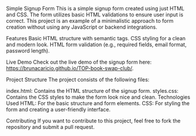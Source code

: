 Simple Signup Form
This is a simple signup form created using just HTML and CSS. The form utilizes basic HTML validations to ensure user input is correct. This project is an example of a minimalistic approach to form creation without using any JavaScript or backend integrations.

Features
Basic HTML structure with semantic tags.
CSS styling for a clean and modern look.
HTML form validation (e.g., required fields, email format, password length).

Live Demo
Check out the live demo of the signup form here: https://brunacaricio.github.io/TOP-book-swap-club/.

Project Structure
The project consists of the following files:

index.html: Contains the HTML structure of the signup form.
styles.css: Contains the CSS styles to make the form look nice and clean.
Technologies Used
HTML: For the basic structure and form elements.
CSS: For styling the form and creating a user-friendly interface.

Contributing
If you want to contribute to this project, feel free to fork the repository and submit a pull request.
